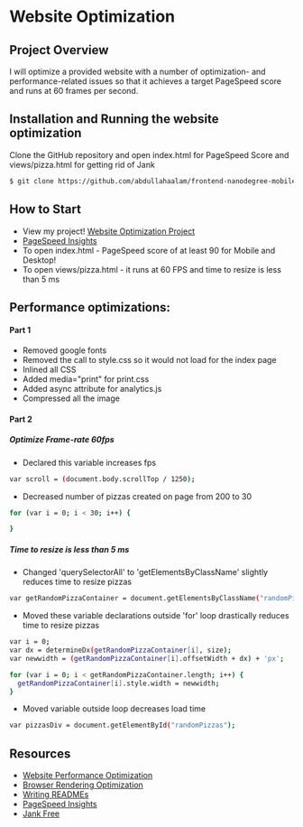 # Website Optimization
## Project Overview
I will optimize a provided website with a number of optimization- and performance-related issues so that it achieves a target PageSpeed score and runs at 60 frames per second.

## Installation and Running the website optimization
Clone the GitHub repository and open index.html for PageSpeed Score and views/pizza.html for getting rid of Jank
```sh
$ git clone https://github.com/abdullahaalam/frontend-nanodegree-mobile-portfolio.git
```

## How to Start
* View my project! [Website Optimization Project](https://abdullahaalam.github.io/frontend-nanodegree-mobile-portfolio/)
* [PageSpeed Insights](https://developers.google.com/speed/pagespeed/insights/)
* To open index.html - PageSpeed score of at least 90 for Mobile and Desktop!
* To open views/pizza.html - it runs at 60 FPS and time to resize is less than 5 ms

## Performance optimizations:
#### Part 1
* Removed google fonts
* Removed the call to style.css so it would not load for the index page
* Inlined all CSS
* Added media="print" for print.css
* Added async attribute for analytics.js
* Compressed all the image
#### Part 2
##### Optimize Frame-rate 60fps

* Declared this variable increases fps
```sh
var scroll = (document.body.scrollTop / 1250);
```

* Decreased number of pizzas created on page from 200 to 30
```sh
for (var i = 0; i < 30; i++) {

}
```
##### Time to resize is less than 5 ms

* Changed 'querySelectorAll' to 'getElementsByClassName' slightly reduces time to resize pizzas
```sh
var getRandomPizzaContainer = document.getElementsByClassName("randomPizzaContainer");
```

* Moved these variable declarations outside 'for' loop drastically reduces time to resize pizzas
```sh
var i = 0;
var dx = determineDx(getRandomPizzaContainer[i], size);
var newwidth = (getRandomPizzaContainer[i].offsetWidth + dx) + 'px';

for (var i = 0; i < getRandomPizzaContainer.length; i++) {
  getRandomPizzaContainer[i].style.width = newwidth;
}
```

* Moved variable outside loop decreases load time
```sh
var pizzasDiv = document.getElementById("randomPizzas");
```

## Resources
* [Website Performance Optimization](https://www.udacity.com/course/website-performance-optimization--ud884)
* [Browser Rendering Optimization](https://www.udacity.com/course/browser-rendering-optimization--ud860)
* [Writing READMEs](https://www.udacity.com/course/writing-readmes--ud777)
* [PageSpeed Insights](https://developers.google.com/speed/pagespeed/insights/)
* [Jank Free](http://jankfree.org/)